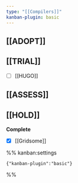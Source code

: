 ```yaml
---
type: "[[Compilers]]"
kanban-plugin: basic
---
```


## [[ADOPT]]



## [[TRIAL]]

- [ ] [[HUGO]]


## [[ASSESS]]



## [[HOLD]]

**Complete**
- [x] [[Gridsome]]




%% kanban:settings
```
{"kanban-plugin":"basic"}
```
%%